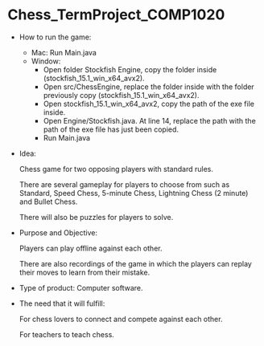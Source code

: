 # Chess_TermProject_COMP1020
- How to run the game:
    - Mac: Run Main.java
    - Window: 
        - Open folder Stockfish Engine, copy the folder inside (stockfish_15.1_win_x64_avx2).
        - Open src/ChessEngine, replace the folder inside with the folder previously copy (stockfish_15.1_win_x64_avx2).
        - Open stockfish_15.1_win_x64_avx2, copy the path of the exe file inside.
        - Open Engine/Stockfish.java. At line 14, replace the path with the path of the exe file has just been copied.
        - Run Main.java

- Idea:
    
    Chess game for two opposing players with standard rules.
    
    There are several gameplay for players to choose from such as Standard, Speed Chess, 5-minute Chess, Lightning Chess (2 minute) and Bullet Chess.
    
    There will also be puzzles for players to solve.
    
- Purpose and Objective:

    Players can play offline against each other.
    
    There are also recordings of the game in which the players can replay their moves to learn from their mistake.
    
- Type of product: Computer software.
- The need that it will fulfill:
    
    For chess lovers to connect and compete against each other.
    
    For teachers to teach chess.
